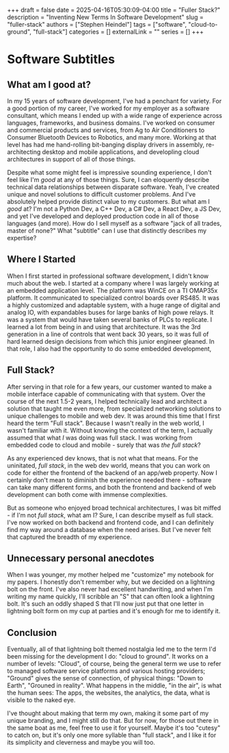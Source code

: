 +++ 
draft = false
date = 2025-04-16T05:30:09-04:00
title = "Fuller Stack?"
description = "Inventing New Terms In Software Development"
slug = "fuller-stack"
authors = ["Stephen Heindel"]
tags = ["software", "cloud-to-ground", "full-stack"]
categories = []
externalLink = ""
series = []
+++

# Software Subtitles

## What am I good at?

In my 15 years of software development, I've had a penchant for variety. For a good portion of my career, I've worked for my employer as a software consultant, which means I ended up with a wide range of experience across languages, frameworks, and business domains. I've worked on consumer and commercial products and services, from Ag to Air Conditioners to Consumer Bluetooth Devices to Robotics, and many more. Working at that level has had me hand-rolling bit-banging display drivers in assembly, re-architecting desktop and mobile applications, and developling cloud architectures in support of all of those things.

Despite what some might feel is impressive sounding experience, I don't feel like I'm *good* at any of those things. Sure, I can eloquently describe technical data relationships between disparate software. Yeah, I've created unique and novel solutions to difficult customer problems. And I've absolutely helped provide distinct value to my customers. But what am I *good* at? I'm not a Python Dev, a C++ Dev, a C# Dev, a React Dev, a JS Dev, and yet I've developed and deployed production code in all of those languages (and more). How do I sell myself as a software "jack of all trades, master of none?" What "subtitle" can I use that distinctly describes my expertise? 

## Where I Started

When I first started in professional software development, I didn't know much about the web. I started at a company where I was largely working at an embedded application level. The platform was WinCE on a TI OMAP35x platform. It communicated to specialized control boards over RS485. It was a highly customized and adaptable system, with a huge range of digital and analog IO, with expandables buses for large banks of high powe relays. It was a system that would have taken several banks of PLCs to replicate. I learned a lot from being in and using that architecture. It was the 3rd generation in a line of controls that went back 30 years, so it was full of hard learned design decisions from which this junior engineer gleaned. In that role, I also had the opportunity to do some embedded development, 

## Full Stack?

After serving in that role for a few years, our customer wanted to make a mobile interface capable of communicating with that system. Over the course of the next 1.5-2 years, I helped technically lead and architect a solution that taught me even more, from specialized networking solutions to unique challenges to mobile and web dev. It was around this time that I first heard the term "Full stack". Because I wasn't really in the web world, I wasn't familiar with it. Without knowing the context of the term, I actually assumed that what *I* was doing was full stack. I was working from embedded code to cloud and mobile - surely that was *the full stack*?

As any experienced dev knows, that is not what that means. For the uninitated, *full stack*, in the web dev world, means that you can work on code for either the frontend of the backend of an app/web property. Now I certainly don't mean to diminish the experience needed there - software can take many different forms, and both the frontend and backend of web development can both come with immense complexities.

But as someone who enjoyed broad technical architectures, I was bit miffed - if I'm not *full stack*, what am I? Sure, I can describe myself as full stack. I've now worked on both backend and frontend code, and I can definitely find my way around a database when the need arises. But I've never felt that captured the breadth of my experience. 

## Unnecessary personal anecdotes

When I was younger, my mother helped me "customize" my notebook for my papers. I honestly don't remember why, but we decided on a lightning bolt on the front. I've also never had excellent handwriting, and when I'm writing my name quickly, I'll scribble an "S" that can often look a lightning bolt. It's such an oddly shaped S that I'll now just put that one letter in lightning bolt form on my cup at parties and it's enough for me to identify it.

## Conclusion 

Eventually, all of that lightning bolt themed nostalgia led me to the term I'd been missing for the development I do: "cloud to ground". It works on a number of levels: "Cloud", of course, being the general term we use to refer to managed software service platforms and various hosting providers; "Ground" gives the sense of connection, of physical things: "Down to Earth", "Grouned in reality". What happens in the middle, "in the air", is what the human sees: The apps, the websites, the analytics, the data, what is visible to the naked eye. 

I've thought about making that term my own, making it some part of my unique branding, and I might still do that. But for now, for those out there in the same boat as me, feel free to use it for yourself. Maybe it's too "cutesy" to catch on, but it's only one more syllable than "full stack", and I like it for its simplicity and cleverness and maybe you will too.
